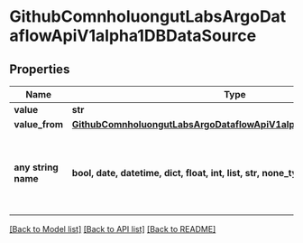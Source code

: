 # GithubComnholuongutLabsArgoDataflowApiV1alpha1DBDataSource


## Properties
Name | Type | Description | Notes
------------ | ------------- | ------------- | -------------
**value** | **str** |  | [optional] 
**value_from** | [**GithubComnholuongutLabsArgoDataflowApiV1alpha1DBDataSourceFrom**](GithubComnholuongutLabsArgoDataflowApiV1alpha1DBDataSourceFrom.md) |  | [optional] 
**any string name** | **bool, date, datetime, dict, float, int, list, str, none_type** | any string name can be used but the value must be the correct type | [optional]

[[Back to Model list]](../README.md#documentation-for-models) [[Back to API list]](../README.md#documentation-for-api-endpoints) [[Back to README]](../README.md)


